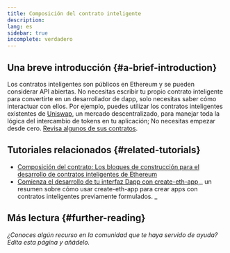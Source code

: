 ```yaml
---
title: Composición del contrato inteligente
description:
lang: es
sidebar: true
incomplete: verdadero
---
```


## Una breve introducción {#a-brief-introduction}

Los contratos inteligentes son públicos en Ethereum y se pueden considerar API abiertas. No necesitas escribir tu propio contrato inteligente para convertirte en un desarrollador de dapp, solo necesitas saber cómo interactuar con ellos. Por ejemplo, puedes utilizar los contratos inteligentes existentes de [Uniswap](https://uniswap.exchange/swap), un mercado descentralizado, para manejar toda la lógica del intercambio de tokens en tu aplicación; No necesitas empezar desde cero. [Revisa algunos de sus contratos](https://github.com/Uniswap/uniswap-v2-core/tree/master/contracts).

## Tutoriales relacionados {#related-tutorials}

- [Composición del contrato: Los bloques de construcción para el desarrollo de contratos inteligentes de Ethereum](https://blog.decentlabs.io/contract-composability-the-building-blocks-of-ethereum-smart-contract-development/)
- [Comienza el desarrollo de tu interfaz Dapp con create-eth-app,](/developers/tutorials/kickstart-your-dapp-frontend-development-wth-create-eth-app/)_ un resumen sobre cómo usar create-eth-app para crear apps con contratos inteligentes previamente formulados. _

## Más lectura {#further-reading}

_¿Conoces algún recurso en la comunidad que te haya servido de ayuda? Edita esta página y añádelo._
